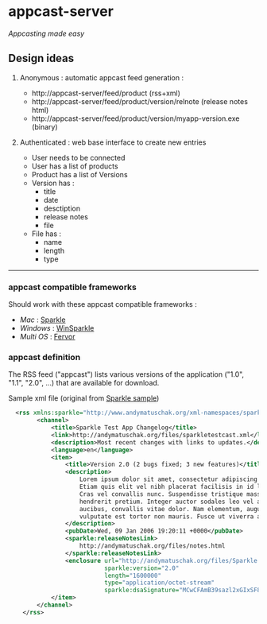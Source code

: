 # appcast-server

_Appcasting made easy_

## Design ideas
1. Anonymous : automatic appcast feed generation :
   - http://appcast-server/feed/product (rss+xml)
   - http://appcast-server/feed/product/version/relnote (release notes html)
   - http://appcast-server/feed/product/version/myapp-version.exe (binary)

2. Authenticated : web base interface to create new entries
   - User needs to be connected
   - User has a list of products
   - Product has a list of Versions
   - Version has :
       - title
       - date
       - desctiption
       - release notes
       - file
    - File has :
       - name
       - length
       - type

--------------


### appcast compatible frameworks

Should work with these appcast compatible frameworks :

* _Mac_ : [Sparkle](http://sparkle.andymatuschak.org) 
* _Windows_ : [WinSparkle](http://winsparkle.org)
* _Multi OS_ : [Fervor](https://github.com/pypt/fervor)

### appcast definition

The RSS feed ("appcast") lists various versions of the application ("1.0", "1.1", "2.0", ...) that are available for download.

Sample xml file (original from [Sparkle sample](http://andymatuschak.org/files/sparkletestcast.xml))
``` xml
  <rss xmlns:sparkle="http://www.andymatuschak.org/xml-namespaces/sparkle" xmlns:dc="http://purl.org/dc/elements/1.1/" version="2.0">
		<channel>
			<title>Sparkle Test App Changelog</title>
			<link>http://andymatuschak.org/files/sparkletestcast.xml</link>
			<description>Most recent changes with links to updates.</description>
			<language>en</language>
			<item>
				<title>Version 2.0 (2 bugs fixed; 3 new features)</title>
				<description>
					Lorem ipsum dolor sit amet, consectetur adipiscing elit.  
					Etiam quis elit vel nibh placerat facilisis in id leo. V  
					Cras vel convallis nunc. Suspendisse tristique massa ege 
					hendrerit pretium. Integer auctor sodales leo vel aliqua
					aucibus, convallis vitae dolor. Nam elementum, augue eu  
					vulputate est tortor non mauris. Fusce ut viverra ante. 
				</description>
				<pubDate>Wed, 09 Jan 2006 19:20:11 +0000</pubDate>
				<sparkle:releaseNotesLink>
					http://andymatuschak.org/files/notes.html
				</sparkle:releaseNotesLink>
				<enclosure url="http://andymatuschak.org/files/Sparkle Test App_2.0.zip" 
				           sparkle:version="2.0"
				           length="1600000"
				           type="application/octet-stream"
				           sparkle:dsaSignature="MCwCFAmB39sazl2xGIxSF8pHBbBh1zBLAhRmawuNanltHMlkCLv6R8OYiDRigQ=="/>
			</item>
		</channel>
	</rss>
```
